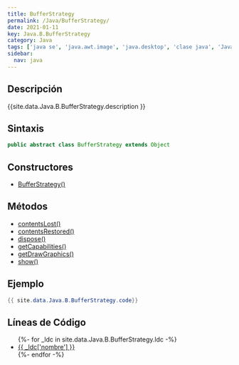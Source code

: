 ```yaml
---
title: BufferStrategy
permalink: /Java/BufferStrategy/
date: 2021-01-11
key: Java.B.BufferStrategy
category: Java
tags: ['java se', 'java.awt.image', 'java.desktop', 'clase java', 'Java 1.4']
sidebar: 
  nav: java
---
```


## Descripción
{{site.data.Java.B.BufferStrategy.description }}

## Sintaxis
~~~java
public abstract class BufferStrategy extends Object
~~~

## Constructores
* [BufferStrategy()](/Java/BufferStrategy/BufferStrategy/)

## Métodos
* [contentsLost()](/Java/BufferStrategy/contentsLost)
* [contentsRestored()](/Java/BufferStrategy/contentsRestored)
* [dispose()](/Java/BufferStrategy/dispose)
* [getCapabilities()](/Java/BufferStrategy/getCapabilities)
* [getDrawGraphics()](/Java/BufferStrategy/getDrawGraphics)
* [show()](/Java/BufferStrategy/show)

## Ejemplo
~~~java
{{ site.data.Java.B.BufferStrategy.code}}
~~~

## Líneas de Código
<ul>
{%- for _ldc in site.data.Java.B.BufferStrategy.ldc -%}
   <li>
       <a href="{{_ldc['url'] }}">{{ _ldc['nombre'] }}</a>
   </li>
{%- endfor -%}
</ul>
